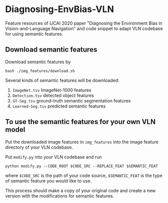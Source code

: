 # Diagnosing-EnvBias-VLN
Feature resources of IJCAI 2020 paper "Diagnosing the Environment Bias in Vision-and-Language Navigation" and code snippet to adapt VLN codebase for using semantic features.

## Download semantic features
Download semantic features by
```
bash ./img_features/download.sh
```

Several kinds of semantic features will be downloaded:
1. `ImageNet.tsv` ImageNet-1000 features
2. `Detection.tsv` detected object features
3. `GT-Seg.tsv` ground-truth semantic segmentation features
4. `Learned-Seg.tsv` predicted semantic features


## To use the semantic features for your own VLN model
Put the downloaded image features in `img_features` into the image feature directory of your VLN codebase.

Put `modify.py` into your VLN codebase and run
```
python modify.py --CODE_ROOT $CODE_SRC --REPLACE_FEAT $SEMANTIC_FEAT
```
where `$CODE_SRC` is the path of your code source, `$SEMANTIC_FEAT` is the type of semantic feature you would like to use.

This process should make a copy of your original code and create a new version with the modifications for semantic features.
